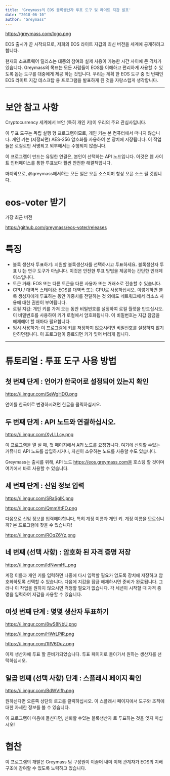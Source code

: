 ```yaml
---
title: 'Greymass의 EOS 블록생산자 투표 도구 및 라이트 지갑 발표'
date: "2018-06-10"
author: "Greymass"
---
```

https://greymass.com/logo.png

EOS 출시가 곧 시작되므로, 저희의 EOS 라이트 지갑의 최신 버전을 세계에 공개하려고 합니다.

현재의 소프트웨어 릴리스는 대중의 참여와 실제 사용이 가능한 시간 사이에 큰 격차가 있습니다. Greymass의 목표는 모든 사람들이 EOS를 이해하고 편리하게 사용할 수 있도록 돕는 도구를 대중에게 제공 하는 것입니다. 우리는 계획 한 EOS 도구 중 첫 번째인 EOS 라이트 지갑 데스크탑 용 프로그램을 발표하게 된 것을 자랑스럽게 생각합니다.

---


# 보안 참고 사항

Cryptocurrency 세계에서 보안 (특히 개인 키)이 우리의 주요 관심사입니다.

이 투표 도구는 독립 실행 형 프로그램이므로, 개인 키는 본 컴퓨터에서 떠나지 않습니다. 개인 키는 (지정되면) AES-256 암호화를 사용하여 본 장치에 저장됩니다. 이 작업들은 로컬로만 서명되고 외부에서는 수행되지 않습니다.

이 프로그램이 만드는 유일한 연결은, 본인이 선택하는 API 노드입니다. 이것은 웹 사이트 인터페이스를 통한 투표보다 훨씬 안전한 해결책입니다.

마지막으로, @greymass에서하는 모든 일은 오픈 소스이며 항상 오픈 소스 될 것입니다.

# eos-voter 받기

가장 최근 버전

https://github.com/greymass/eos-voter/releases


# 특징

- 블록 생산자 투표하기: 지원할 블록생산자를 선택하시고 투표하세요. 블록생산자 투표 UI는 연구 도구가 아닙니다. 이것은 안전한 투표 방법을 제공하는 간단한 인터페이스입니다.
- 토큰 거래: EOS 또는 다른 토큰을 다른 사용자 또는 거래소로 전송할 수 있습니다.
- CPU / 대역폭 스테이킹: EOS를 대역폭 또는 CPU로 사용하십시오. 이렇게하면 블록 생성자에게 투표하는 동안 가중치를 전달하는 것 외에도 네트워크에서 리소스 사용에 대한 권한이 부여됩니다.
- 로컬 지갑: 개인 키를 가져 오는 동안 비밀번호를 설정하여 로컬 월렛을 만드십시오. 이 비밀번호를 사용하여 키가 로컬에서 암호화됩니다. 이 비밀번호는 지갑 잠금을 해제해야 할 때마다 필요합니다.
- 임시 사용하기: 이 프로그램에 키를 저장하지 않으시려면 비밀번호를 설정하지 않기 만하면됩니다. 이 프로그램이 종료되면 키가 잊어 버리게 됩니다.


---


# 튜토리얼 : 투표 도구 사용 방법

## 첫 번째 단계 : 언어가 한국어로 설정되어 있는지 확인

https://i.imgur.com/SeWgHDO.png

언어를 한국어로 변경하시려면 한글을 클릭하십시오.

## 두 번째 단계 : API 노드와 연결하십시오.

https://i.imgur.com/XyLLLcy.png

이 프로그램을 열 실 때, 첫 페이지에서 API 노드를 요청합니다. 여기에 신뢰할 수있는 커뮤니티 API 노드를 삽입하시거나, 자신이 소유하는 노드를 사용할 수도 있습니다.

Greymass는 출시를 위해, API 노드 https://eos.greymass.com을 호스팅 할 것이며 여기에서 바로 사용할 수 있습니다.

## 세 번째 단계 : 신임 정보 입력


https://i.imgur.com/SRaSgIK.png

https://i.imgur.com/QmmXtFO.png

다음으로 신임 정보를 입력해야합니다, 특히 계정 이름과 개인 키. 계정 이름을 모르십니까? 본 프로그램에 찾을 수 있습니다!

https://i.imgur.com/ROqZ6Yz.png

## 네 번째 (선택 사항) : 암호화 된 자격 증명 저장



https://i.imgur.com/IdNwmHL.png

계정 이름과 개인 키를 입력하면 나중에 다시 입력할 필요가 없도록 장치에 저장하고 암호화하도록 선택할 수 있습니다. 다음에 지갑을 잠금 해제하시면 준비가 완료됩니다. 그러나 이 작업을 원하지 않으시면 걱정할 필요가 없습니다. 각 세션이 시작할 때 자격 증명을 입력하여 지갑을 사용할 수 있습니다.

## 여섯 번째 단계 : 몇몇 생산자 투표하기

https://i.imgur.com/8wS8NbU.png

https://i.imgur.com/HWrLPiR.png

https://i.imgur.com/1RV6Duz.png

이제 생산자에 투표 할 준비가되었습니다. 투표 페이지로 돌아가서 원하는 생산자를 선택하십시오.

## 일곱 번째 (선택 사항) 단계 : 스플래시 페이지 확인

https://i.imgur.com/BdWVIfh.png

원하신다면 오른쪽 상단의 로고를 클릭하십시오. 이 스플래시 페이지에서 도구와 조직에 대한 자세한 정보를 볼 수 있습니다.

이 프로그램이 마음에 들신다면, 신뢰할 수있는 블록생산자 로 투표하는 것을 잊지 마십시오!


# 협찬

이 프로그램의 개발은 Greymass 팀 구성원이 이끌어 내며 이해 관계자가 EOS의 지배 구조에 참여할 수 있도록 노력하고 있습니다.